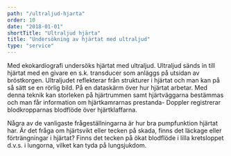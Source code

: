 ```yaml
---
path: "/ultraljud-hjarta"
order: 10
date: "2018-01-01"
shortTitle: "Ultraljud hjärta"
title: "Undersökning av hjärtat med ultraljud"
type: "service"
---
```


Med ekokardiografi undersöks hjärtat med ultraljud. Ultraljud sänds in till hjärtat med en givare en s.k. transducer som anläggs på utsidan av bröstkorgen. Ultraljudet reflekterar från strukturer i hjärtat och man kan på så sätt se en rörlig bild. På en dataskärm över hur hjärtat arbetar. Med denna teknik kan storleken på hjärtrummen samt hjärtväggarna bestämmas och man får information om hjärtkamrarnas prestanda- Doppler registrerar blodkropparnas blodflöde över hjärtklaffarna.

Några av de vanligaste frågeställningarna är hur bra pumpfunktion hjärtat har. Är det fråga om hjärtsvikt eller tecken på skada, finns det läckage eller förträngningar i hjärtat? Finns det tecken på ökat blodflöde i lilla kretsloppet d.v.s. i lungorna, vilket kan tyda på lungsjukdom.
